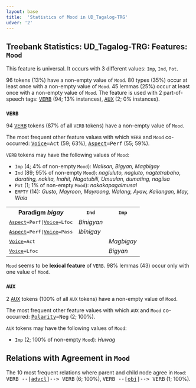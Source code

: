 ```yaml
---
layout: base
title:  'Statistics of Mood in UD_Tagalog-TRG'
udver: '2'
---
```


## Treebank Statistics: UD_Tagalog-TRG: Features: `Mood`

This feature is universal.
It occurs with 3 different values: `Imp`, `Ind`, `Pot`.

96 tokens (13%) have a non-empty value of `Mood`.
80 types (35%) occur at least once with a non-empty value of `Mood`.
45 lemmas (25%) occur at least once with a non-empty value of `Mood`.
The feature is used with 2 part-of-speech tags: <tt><a href="tl_trg-pos-VERB.html">VERB</a></tt> (94; 13% instances), <tt><a href="tl_trg-pos-AUX.html">AUX</a></tt> (2; 0% instances).

### `VERB`

94 <tt><a href="tl_trg-pos-VERB.html">VERB</a></tt> tokens (87% of all `VERB` tokens) have a non-empty value of `Mood`.

The most frequent other feature values with which `VERB` and `Mood` co-occurred: <tt><a href="tl_trg-feat-Voice.html">Voice</a></tt><tt>=Act</tt> (59; 63%), <tt><a href="tl_trg-feat-Aspect.html">Aspect</a></tt><tt>=Perf</tt> (55; 59%).

`VERB` tokens may have the following values of `Mood`:

* `Imp` (4; 4% of non-empty `Mood`): <em>Walisan, Bigyan, Magbigay</em>
* `Ind` (89; 95% of non-empty `Mood`): <em>nagluluto, nagluto, nagtatrabaho, darating, nakita, Inahit, Nagatubili, Umuulan, dumating, nagiisa</em>
* `Pot` (1; 1% of non-empty `Mood`): <em>nakakapagalmusal</em>
* `EMPTY` (14): <em>Gusto, Mayroon, Mayroong, Walang, Ayaw, Kailangan, May, Wala</em>

<table>
  <tr><th>Paradigm <i>bigay</i></th><th><tt>Ind</tt></th><th><tt>Imp</tt></th></tr>
  <tr><td><tt><tt><a href="tl_trg-feat-Aspect.html">Aspect</a></tt><tt>=Perf</tt>|<tt><a href="tl_trg-feat-Voice.html">Voice</a></tt><tt>=Lfoc</tt></tt></td><td><em>Binigyan</em></td><td></td></tr>
  <tr><td><tt><tt><a href="tl_trg-feat-Aspect.html">Aspect</a></tt><tt>=Perf</tt>|<tt><a href="tl_trg-feat-Voice.html">Voice</a></tt><tt>=Pass</tt></tt></td><td><em>Ibinigay</em></td><td></td></tr>
  <tr><td><tt><tt><a href="tl_trg-feat-Voice.html">Voice</a></tt><tt>=Act</tt></tt></td><td></td><td><em>Magbigay</em></td></tr>
  <tr><td><tt><tt><a href="tl_trg-feat-Voice.html">Voice</a></tt><tt>=Lfoc</tt></tt></td><td></td><td><em>Bigyan</em></td></tr>
</table>

`Mood` seems to be **lexical feature** of `VERB`. 98% lemmas (43) occur only with one value of `Mood`.

### `AUX`

2 <tt><a href="tl_trg-pos-AUX.html">AUX</a></tt> tokens (100% of all `AUX` tokens) have a non-empty value of `Mood`.

The most frequent other feature values with which `AUX` and `Mood` co-occurred: <tt><a href="tl_trg-feat-Polarity.html">Polarity</a></tt><tt>=Neg</tt> (2; 100%).

`AUX` tokens may have the following values of `Mood`:

* `Imp` (2; 100% of non-empty `Mood`): <em>Huwag</em>

## Relations with Agreement in `Mood`

The 10 most frequent relations where parent and child node agree in `Mood`:
<tt>VERB --[<tt><a href="tl_trg-dep-advcl.html">advcl</a></tt>]--> VERB</tt> (6; 100%),
<tt>VERB --[<tt><a href="tl_trg-dep-obj.html">obj</a></tt>]--> VERB</tt> (1; 100%).

